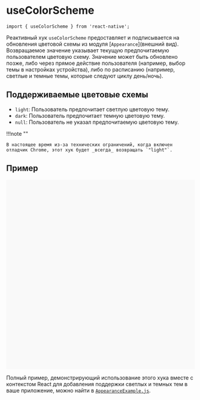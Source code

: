 # useColorScheme

```tsx
import { useColorScheme } from 'react-native';
```

Реактивный хук `useColorScheme` предоставляет и подписывается на обновления цветовой схемы из модуля [`Appearance`](внешний вид). Возвращаемое значение указывает текущую предпочитаемую пользователем цветовую схему. Значение может быть обновлено позже, либо через прямое действие пользователя (например, выбор темы в настройках устройства), либо по расписанию (например, светлые и темные темы, которые следуют циклу день/ночь).

## Поддерживаемые цветовые схемы

-   `light`: Пользователь предпочитает светлую цветовую тему.
-   `dark`: Пользователь предпочитает темную цветовую тему.
-   `null`: Пользователь не указал предпочитаемую цветовую тему.

!!!note ""

    В настоящее время из-за технических ограничений, когда включен отладчик Chrome, этот хук будет _всегда_ возвращать `"light"`.

## Пример

<div data-snack-id="@bndby/usecolorscheme-example" data-snack-platform="web" data-snack-preview="true" data-snack-theme="light" style="overflow:hidden;background:#F9F9F9;border:1px solid var(--color-border);border-radius:4px;height:505px;width:100%"></div>

Полный пример, демонстрирующий использование этого хука вместе с контекстом React для добавления поддержки светлых и темных тем в ваше приложение, можно найти в [`AppearanceExample.js`](https://github.com/facebook/react-native/blob/main/packages/rn-tester/js/examples/Appearance/AppearanceExample.js).

